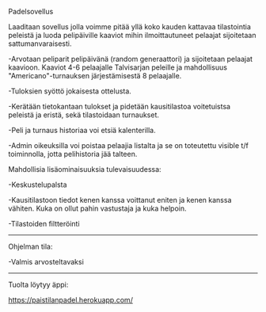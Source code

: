 Padelsovellus

Laaditaan sovellus jolla voimme pitää yllä koko kauden kattavaa tilastointia peleistä ja luoda pelipäiville kaaviot mihin ilmoittautuneet pelaajat sijoitetaan sattumanvaraisesti.

-Arvotaan peliparit pelipäivänä (random generaattori) ja sijoitetaan pelaajat kaavioon. Kaaviot 4-6 pelaajalle Talvisarjan peleille ja mahdollisuus "Americano"-turnauksen järjestämisestä 8 pelaajalle.

-Tuloksien syöttö jokaisesta ottelusta.

-Kerätään tietokantaan tulokset ja pidetään kausitilastoa voitetuistsa peleistä ja eristä, sekä tilastoidaan turnaukset.

-Peli ja turnaus historiaa voi etsiä kalenterilla.

-Admin oikeuksilla voi poistaa pelaajia listalta ja se on toteutettu visible t/f toiminnolla, jotta pelihistoria jää talteen.

Mahdollisia lisäominaisuuksia tulevaisuudessa:

-Keskustelupalsta

-Kausitilastoon tiedot kenen kanssa voittanut eniten ja kenen kanssa vähiten. Kuka on ollut pahin vastustaja ja kuka helpoin.

-Tilastoiden filtteröinti

****************************************************************************************
Ohjelman tila:

-Valmis arvosteltavaksi

****************************************************************************************
Tuolta löytyy äppi:

https://paistilanpadel.herokuapp.com/
